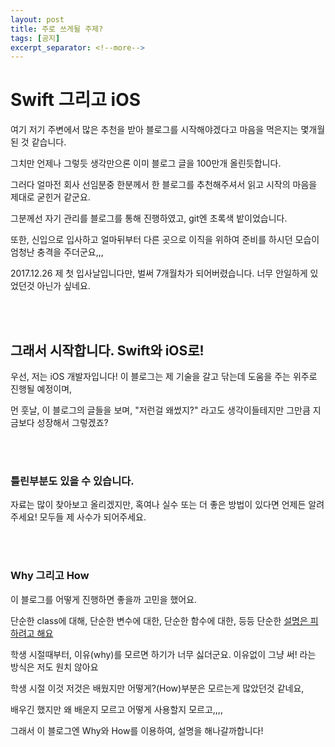 ```yaml
---
layout: post
title: 주로 쓰게될 주제?
tags: [공지]
excerpt_separator: <!--more-->
---
```

# Swift 그리고 iOS

<!--more-->



여기 저기 주변에서 많은 추천을 받아 블로그를 시작해야겠다고 마음을 먹은지는 몇개월 된 것 같습니다.

그치만 언제나 그렇듯 생각만으론 이미 블로그 글을 100만개 올린듯합니다.

그러다 얼마전 회사 선임분중 한분께서 한 블로그를 추천해주셔서 읽고 시작의 마음을 제대로 굳힌거 같군요.

그분께선 자기 관리를 블로그를 통해 진행하였고, git엔 초록색 밭이었습니다. 

또한, 신입으로 입사하고 얼마뒤부터 다른 곳으로 이직을 위하여 준비를 하시던 모습이 엄청난 충격을 주더군요,,,

2017.12.26 제 첫 입사날입니다만, 벌써 7개월차가 되어버렸습니다. 너무 안일하게 있었던것 아닌가 싶네요.



<br><br>

## 그래서 시작합니다. Swift와 iOS로!



우선, 저는 iOS 개발자입니다! 이 블로그는 제 기술을 갈고 닦는데 도움을 주는 위주로 진행될 예정이며,

먼 훗날, 이 블로그의 글들을 보며, "저런걸 왜썼지?" 라고도 생각이들테지만 그만큼 지금보다 성장해서 그렇겠죠?

<br><br>



### 틀린부분도 있을 수 있습니다.

자료는 많이 찾아보고 올리겠지만, 혹여나 실수 또는 더 좋은 방법이 있다면 언제든 알려주세요! 모두들 제 사수가 되어주세요.

<br><br>

### Why 그리고 How

이 블로그를 어떻게 진행하면 좋을까 고민을 했어요.

단순한 class에 대해, 단순한 변수에 대한, 단순한 함수에 대한, 등등 단순한 <u>설명은 피하려고 해요</u>

학생 시절때부터, 이유(why)를 모르면 하기가 너무 싫더군요. 이유없이 그냥 써! 라는 방식은 저도 원치 않아요

학생 시절 이것 저것은 배웠지만 어떻게?(How)부분은 모르는게 많았던것 같네요,

배우긴 했지만 왜 배운지 모르고 어떻게 사용할지 모르고,,,,

그래서 이 블로그엔 Why와 How를 이용하여, 설명을 해나갈까합니다!